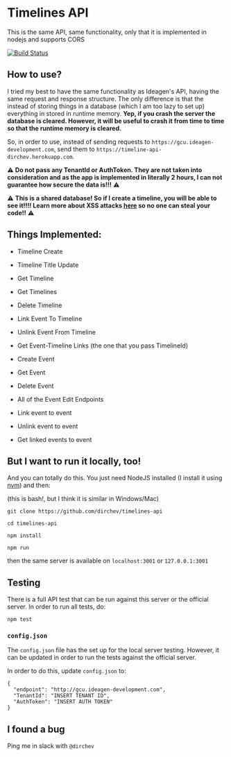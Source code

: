 # Timelines API

This is the same API, same functionality, only that it is implemented in nodejs and supports CORS

[![Build Status](https://travis-ci.org/dirchev/timelines-api.svg?branch=master)](https://travis-ci.org/dirchev/timelines-api)

## How to use?

I tried my best to have the same functionality as Ideagen's API, having the same request and response structure. The only difference is that the instead of storing things in a database (which I am too lazy to set up) everything in stored in runtime memory. **Yep, if you crash the server the database is cleared. However, it will be useful to crash it from time to time so that the runtime memory is cleared.**

So, in order to use, instead of sending requests to `https://gcu.ideagen-development.com`, send them to `https://timeline-api-dirchev.herokuapp.com`.

:warning: **Do not pass any TenantId or AuthToken. They are not taken into consideration and as the app is implemented in literally 2 hours, I can not guarantee how secure the data is!!!** :warning:

:warning: **This is a shared database! So if I create a timeline, you will be able to see it!!!! Learn more about XSS attacks [here](http://lmgtfy.com/?q=xss) so no one can steal your code!!** :warning:

## Things Implemented:

* Timeline Create
* Timeline Title Update
* Get Timeline
* Get Timelines
* Delete Timeline

* Link Event To Timeline
* Unlink Event From Timeline
* Get Event-Timeline Links (the one that you pass TimelineId)

* Create Event
* Get Event
* Delete Event
* All of the Event Edit Endpoints

* Link event to event
* Unlink event to event
* Get linked events to event

## But I want to run it locally, too!

And you can totally do this. You just need NodeJS installed (I install it using [nvm](https://github.com/creationix/nvm)) and then:

(this is bash!, but I think it is similar in Windows/Mac)

```
git clone https://github.com/dirchev/timelines-api

cd timelines-api

npm install

npm run
```

then the same server is available on `localhost:3001` or `127.0.0.1:3001`

## Testing

There is a full API test that can be run against this server or the official server. In order to run all tests, do:

```
npm test
```

### `config.json`

The `config.json` file has the set up for the local server testing. However, it can be updated in order to run the tests against the official server.

In order to do this, update `config.json` to:

```
{
  "endpoint": "http://gcu.ideagen-development.com",
  "TenantId": "INSERT TENANT ID",
  "AuthToken": "INSERT AUTH TOKEN"
}
```

## I found a bug

Ping me in slack with `@dirchev`
